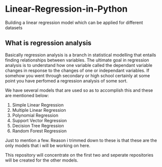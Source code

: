 # Linear-Regression-in-Python
Building a linear regression model which can be applied for different datasets
## What is regression analysis
Basically regression analysis is a branch in statistical modelling that entails finding relationships between variables. The
ultimate goal in regression analysis is to understand how one variable called the dependant variable changes in response to the
changes of one or independant variables. If somehow you went through secondary or high school certainly at some point you have perfomed
a regression analysis of some sort. 

We have several models that are used so as to accomplish this and these are mentioned below:
1. Simple Linear Regression
2. Multiple Linear Regression
3. Polynomial Regression
4. Support Vector Regression
5. Decision Tree Regression
6. Random Forest Regression

Just to mention a few. Reason i trimmed down to these is that these are the only models that i will be working on here.

This repository will concentrate on the first two and seperate repositories will be created for the other models.

